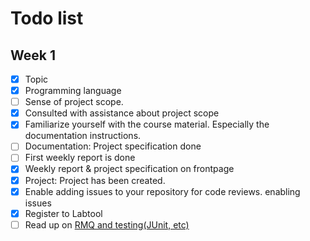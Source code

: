 # Todo list

## Week 1
- [X] Topic
- [X] Programming language
- [ ] Sense of project scope.
- [X] Consulted with assistance about project scope
- [X] Familiarize yourself with the course material. Especially the documentation instructions.
- [ ] Documentation: Project specification done
- [ ] First weekly report is done
- [X] Weekly report & project specification on frontpage
- [X] Project: Project has been created.
- [X] Enable adding issues to your repository for code reviews. enabling issues
- [X] Register to Labtool
- [ ] Read up on [RMQ and testing(JUnit, etc)](https://github.com/TiraLabra/Testing-and-rmq)
